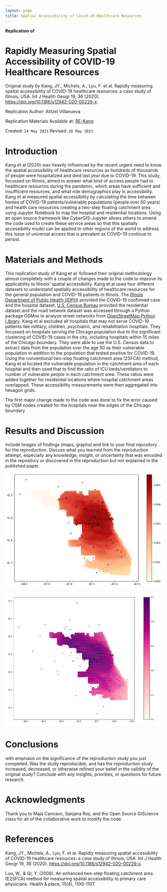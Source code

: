 ```yaml
---
layout: page
title: Spatial Accessibility of Covid-19 Healthcare Resources
---
```


**Replication of**
# Rapidly Measuring Spatial Accessibility of COVID-19 Healthcare Resources

Original study *by* Kang, JY., Michels, A., Lyu, F. et al. Rapidly measuring spatial accessibility of COVID-19 healthcare resources: a case study of Illinois, USA. Int J Health Geogr 19, 36 (2020). https://doi.org/10.1186/s12942-020-00229-x.

Replication Author:
Alitzel Villanueva

Replication Materials Available at: [RE-Kang](https://github.com/avillanueva1005/RE-Kang)

Created: `24 May 2021`
Revised: `26 May 2021`

# Introduction

Kang et al (2020) was heavily influenced by the recent urgent need to know the spatial accessibility of healthcare resources as hundreds of thousands of people were hospitalized and died last year due to COVID-19. This study, focussed on Illinois, aimed to answer what kind of access people had to healthcare resources during the pandemic, which areas have sufficient and insufficient resources, and what role demographics play in accessibility. Kang et al measured spatial accessibility by calculating the time between homes of COVID-19 patients/vulnerable populations (people over 50 years) and health care resources creating a two-step floating catchment area using Jupyter Notebook to map the hospital and residential locations. Using an open source framework like CyberGIS-Jupyter allows others to amend the code used to create these service areas so that this spatially accessibility model can be applied to other regions of the world to address this issue of universal access that is prevalent as COVID-19 continue to persist.

# Materials and Methods

This replication study of Kang et al. followed their original  methodology almost completely with a couple of changes made to the code to improve its applicability to Illinois' spatial accessibility. Kang et al used four different datasets to understand spatially accessibility of healthcare resources for the general population and COVID-19 patients in Illinois. The [Illinois Department of Public Health (IDPH)](https://coronavirus.illinois.gov/s/medical-providers-and-facilities) provided the COVID-19 confirmed case and the hospital dataset, [U.S. Census Bureau](https://data.census.gov/cedsci/deeplinks?url=https%3A%2F%2Ffactfinder.census.gov%2F&tid=GOVSTIMESERIES.CG00ORG01) provided the residential dataset and the road network dataset was accessed through a Python package OSMnx to analyze street networks from [OpenStreetMap Python Library](https://github.com/gboeing/osmnx). Kang et al excluded all hospitals that may not serve COVID-19 patients like military, children, psychiatric, and rehabilitation hospitals. They focussed on hospitals serving the Chicago population due to the significant clustering of COVID-19 cases in the city, including hospitals within 15 miles of the Chicago boundary. They were able to use the U.S. Census data to extract data from the population over the age 50 as their vulnerable population in addition to the population that tested positive for COVID-19. Using the conventional two-step floating catchment area (2SFCA) method, Kang et al located the vulnerable population in the catchment area of each hospital and then used that to find the ratio of ICU beds/ventilators to number of vulnerable people in each catchment area. These ratios were added together for residential locations where hospital catchment areas overlapped. These accessibility measurements were then aggregated into hexagon grids.

The first major change made to the code was done to fix the error caused by OSM nodes created for the hospitals near the edges of the Chicago boundary

# Results and Discussion
include images of findings (maps, graphs) and link to your final repository for the reproduction. Discuss what you learned from the reproduction attempt, especially any knowledge, insight, or uncertainty that was encoded in the repository or discovered in the reproduction but not explained in the published paper.

![initial map](RE-Kang/ChicagoResult.png)

![final map](RE-Kang/chicagocovid.jpg)

# Conclusions
with emphasis on the significance of the reproduction study you just completed. Was the study reproducible, and has the reproduction study increased, decreased, or otherwise refined your belief in the validity of the original study? Conclude with any insights, priorities, or questions for future research.

# Acknowledgments
Thank you to Maja Cannavo, Sanjana Roy, and the Open Source GIScience class for all of the collaborative work to modify the code.

# References

Kang, JY., Michels, A., Lyu, F. et al. Rapidly measuring spatial accessibility of COVID-19 healthcare resources: a case study of Illinois, USA. Int J Health Geogr 19, 36 (2020). https://doi.org/10.1186/s12942-020-00229-x.

Luo, W., & Qi, Y. (2009). An enhanced two-step floating catchment area (E2SFCA) method for measuring spatial accessibility to primary care physicians. Health & place, 15(4), 1100-1107.
